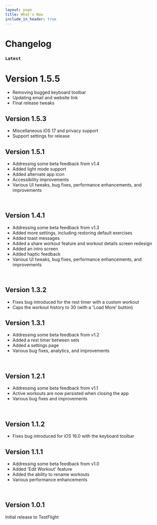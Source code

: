 ```yaml
---
layout: page
title: What's New
include_in_header: true
---
```


# Changelog

### `Latest`

# **Version 1.5.5**
- Removing bugged keyboard toolbar
- Updating email and website link
- Final release tweaks

## **Version 1.5.3**
- Miscellaneous iOS 17 and privacy support
- Support settings for release

## **Version 1.5.1**
- Addressing some beta feedback from v1.4
- Added light mode support
- Added alternate app icon
- Accessibility improvements
- Various UI tweaks, bug fixes, performance enhancements, and improvements

<br>

## **Version 1.4.1**
- Addressing some beta feedback from v1.3
- Added more settings, including restoring default exercises
- Added toast messages
- Added a share workout feature and workout details screen redesign
- Added an intro screen
- Added haptic feedback
- Various UI tweaks, bug fixes, performance enhancements, and improvements

<br>

## **Version 1.3.2**
- Fixes bug introduced for the rest timer with a custom workout
- Caps the workout history to 30 (with a 'Load More' button)

## **Version 1.3.1**
- Addressing some beta feedback from v1.2
- Added a rest timer between sets
- Added a settings page
- Various bug fixes, analytics, and improvements

<br>

## **Version 1.2.1**
- Addressing some beta feedback from v1.1
- Active workouts are now persisted when closing the app
- Various bug fixes and improvements

<br>

## **Version 1.1.2**
- Fixes bug introduced for iOS 16.0 with the keyboard toolbar

## **Version 1.1.1**
- Addressing some beta feedback from v1.0
- Added 'Edit Workout' feature
- Added the ability to rename workouts
- Various performance enhancements

<br>

## **Version 1.0.1**
Initial release to TestFlight
